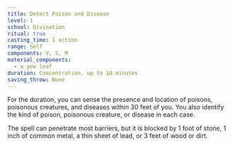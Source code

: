 ```yaml
---
title: Detect Poison and Disease
level: 1
school: Divination
ritual: true
casting_time: 1 action
range: Self
components: V, S, M
material_components:
  - a yew leaf
duration: Concentration, up to 10 minutes
saving_throw: None
---
```


For the duration, you can sense the presence and location of poisons, poisonous creatures, and diseases within 30 feet of you. You also identify the kind of poison, poisonous creature, or disease in each case.

The spell can penetrate most barriers, but it is blocked by 1 foot of stone, 1 inch of common metal, a thin sheet of lead, or 3 feet of wood or dirt.
